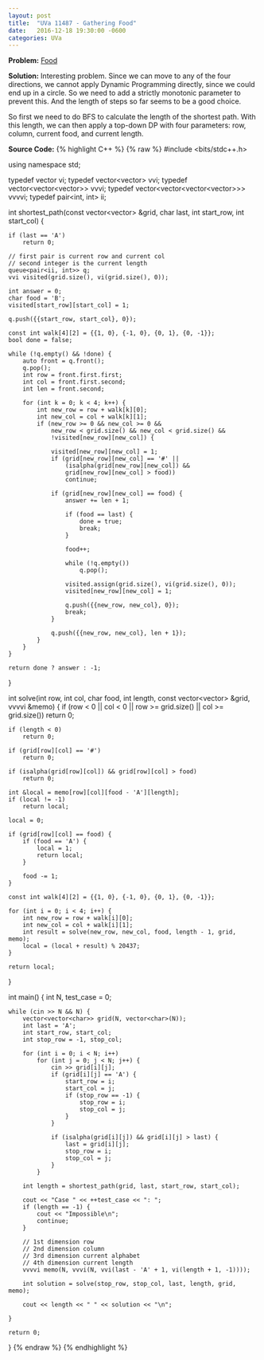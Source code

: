 ```yaml
---
layout: post
title:  "UVa 11487 - Gathering Food"
date:   2016-12-18 19:30:00 -0600
categories: UVa
---
```


**Problem:** [Food]

**Solution:**
Interesting problem. Since we can move to any of the four directions, we 
cannot apply Dynamic Programming directly, since we could end up in a circle.
So we need to add a strictly monotonic parameter to prevent this. And the
length of steps so far seems to be a good choice. 

So first we need to do BFS to calculate the length of the shortest path.
With this length, we can then apply a top-down DP with four parameters:
row, column, current food, and current length.

**Source Code:**
{% highlight C++ %}
{% raw %}
#include <bits/stdc++.h>

using namespace std;

typedef vector<int> vi;
typedef vector<vector<int>> vvi;
typedef vector<vector<vector<int>>> vvvi;
typedef vector<vector<vector<vector<int>>>> vvvvi;
typedef pair<int, int> ii;

int shortest_path(const vector<vector<char>> &grid, char last,
                  int start_row, int start_col) {

    if (last == 'A')
        return 0;

    // first pair is current row and current col
    // second integer is the current length
    queue<pair<ii, int>> q;
    vvi visited(grid.size(), vi(grid.size(), 0));

    int answer = 0;
    char food = 'B';
    visited[start_row][start_col] = 1;

    q.push({{start_row, start_col}, 0});

    const int walk[4][2] = {{1, 0}, {-1, 0}, {0, 1}, {0, -1}};
    bool done = false;

    while (!q.empty() && !done) {
        auto front = q.front();
        q.pop();
        int row = front.first.first;
        int col = front.first.second;
        int len = front.second;

        for (int k = 0; k < 4; k++) {
            int new_row = row + walk[k][0];
            int new_col = col + walk[k][1];
            if (new_row >= 0 && new_col >= 0 && 
                new_row < grid.size() && new_col < grid.size() &&
                !visited[new_row][new_col]) {

                visited[new_row][new_col] = 1;
                if (grid[new_row][new_col] == '#' ||
                    (isalpha(grid[new_row][new_col]) &&
                    grid[new_row][new_col] > food))
                    continue;

                if (grid[new_row][new_col] == food) {
                    answer += len + 1;
                    
                    if (food == last) {
                        done = true;
                        break;
                    }

                    food++;

                    while (!q.empty())
                        q.pop();

                    visited.assign(grid.size(), vi(grid.size(), 0));
                    visited[new_row][new_col] = 1;

                    q.push({{new_row, new_col}, 0}); 
                    break;
                }

                q.push({{new_row, new_col}, len + 1}); 
            }
        }
    }

    return done ? answer : -1;
}

int solve(int row, int col, char food, int length, 
          const vector<vector<char>> &grid, vvvvi &memo) {
    if (row < 0 || col < 0 || row >= grid.size() || col >= grid.size())
        return 0;
    
    if (length < 0)
        return 0;

    if (grid[row][col] == '#')
        return 0;

    if (isalpha(grid[row][col]) && grid[row][col] > food)
        return 0;

    int &local = memo[row][col][food - 'A'][length];
    if (local != -1)
        return local;

    local = 0;

    if (grid[row][col] == food) {
        if (food == 'A') {
            local = 1;
            return local;
        }

        food -= 1;
    }
    
    const int walk[4][2] = {{1, 0}, {-1, 0}, {0, 1}, {0, -1}};

    for (int i = 0; i < 4; i++) {
        int new_row = row + walk[i][0];
        int new_col = col + walk[i][1];
        int result = solve(new_row, new_col, food, length - 1, grid, memo);    
        local = (local + result) % 20437;
    }

    return local;
}

int main() {
    int N, test_case = 0;

    while (cin >> N && N) {
        vector<vector<char>> grid(N, vector<char>(N));
        int last = 'A';
        int start_row, start_col;
        int stop_row = -1, stop_col;

        for (int i = 0; i < N; i++)
            for (int j = 0; j < N; j++) {
                cin >> grid[i][j];
                if (grid[i][j] == 'A') {
                    start_row = i;
                    start_col = j;
                    if (stop_row == -1) {
                        stop_row = i;
                        stop_col = j;
                    }
                }

                if (isalpha(grid[i][j]) && grid[i][j] > last) {
                    last = grid[i][j];
                    stop_row = i;
                    stop_col = j;
                }
            }

        int length = shortest_path(grid, last, start_row, start_col);
        
        cout << "Case " << ++test_case << ": ";
        if (length == -1) {
            cout << "Impossible\n";
            continue;
        }

        // 1st dimension row
        // 2nd dimension column
        // 3rd dimension current alphabet
        // 4th dimension current length
        vvvvi memo(N, vvvi(N, vvi(last - 'A' + 1, vi(length + 1, -1))));

        int solution = solve(stop_row, stop_col, last, length, grid, memo);

        cout << length << " " << solution << "\n";

    }
    
    return 0; 
}
{% endraw %}
{% endhighlight %}

[Food]:https://uva.onlinejudge.org/index.php?option=com_onlinejudge&Itemid=8&category=24&page=show_problem&problem=2482
